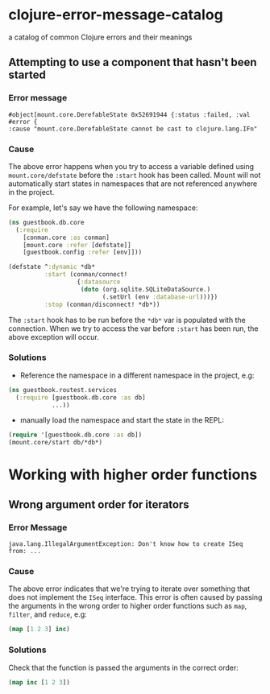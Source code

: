 # clojure-error-message-catalog
a catalog of common Clojure errors and their meanings

## Attempting to use a component that hasn't been started

### Error message

```
#object[mount.core.DerefableState 0x52691944 {:status :failed, :val #error { 
:cause "mount.core.DerefableState cannot be cast to clojure.lang.IFn"
```

### Cause

The above error happens when you try to access a variable defined using `mount.core/defstate`
before the `:start` hook has been called. Mount will not automatically start states in namespaces
that are not referenced anywhere in the project.

For example, let's say we have the following namespace:

```clojure
(ns guestbook.db.core
  (:require
    [conman.core :as conman]
    [mount.core :refer [defstate]]
    [guestbook.config :refer [env]]))

(defstate ^:dynamic *db*
          :start (conman/connect!
                   {:datasource
                    (doto (org.sqlite.SQLiteDataSource.)
                          (.setUrl (env :database-url)))})
          :stop (conman/disconnect! *db*))
```

The `:start` hook has to be run before the `*db*` var is populated with the connection.
When we try to access the var before `:start` has been run, the above exception will occur.

### Solutions

* Reference the namespace in a different namespace in the project, e.g:

```clojure
(ns guestbook.routest.services
  (:require [guestbook.db.core :as db]
            ...))
```

* manually load the namespace and start the state in the REPL:
 
```clojure
(require '[guestbook.db.core :as db])
(mount.core/start db/*db*)
```

# Working with higher order functions

## Wrong argument order for iterators

### Error Message

```
java.lang.IllegalArgumentException: Don't know how to create ISeq from: ...
```

### Cause

The above error indicates that we're trying to iterate over something that does not implement the `ISeq` interface.
This error is often caused by passing the arguments in the wrong order to higher order functions such as
`map`, `filter`, and `reduce`, e.g:

```clojure
(map [1 2 3] inc)
```

### Solutions

Check that the function is passed the arguments in the correct order:

```clojure
(map inc [1 2 3])
```

